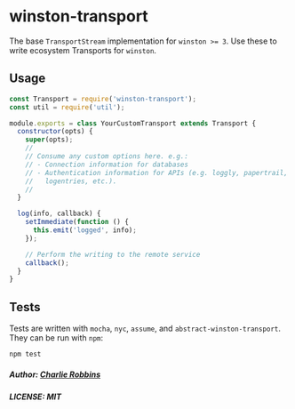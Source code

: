 # winston-transport

The base `TransportStream` implementation for `winston >= 3`. Use these to
write ecosystem Transports for `winston`.

## Usage

``` js
const Transport = require('winston-transport');
const util = require('util');

module.exports = class YourCustomTransport extends Transport {
  constructor(opts) {
    super(opts);
    //
    // Consume any custom options here. e.g.:
    // - Connection information for databases
    // - Authentication information for APIs (e.g. loggly, papertrail,
    //   logentries, etc.).
    //
  }

  log(info, callback) {
    setImmediate(function () {
      this.emit('logged', info);
    });

    // Perform the writing to the remote service
    callback();
  }
}
```

## Tests

Tests are written with `mocha`, `nyc`, `assume`, and 
`abstract-winston-transport`. They can be run with `npm`:

``` bash
npm test
```

##### Author: [Charlie Robbins](https://github.com/indexzero)
##### LICENSE: MIT
